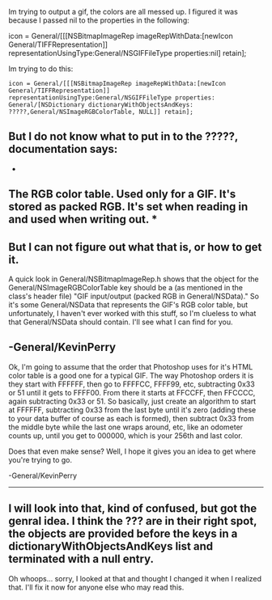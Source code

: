 Im trying to output a gif, the colors are all messed up. I figured it was because I passed nil to the properties in the following:

    
 icon = General/[[[NSBitmapImageRep imageRepWithData:[newIcon General/TIFFRepresentation]] representationUsingType:General/NSGIFFileType properties:nil] retain];

Im trying to do this:
    
    icon = General/[[[NSBitmapImageRep imageRepWithData:[newIcon General/TIFFRepresentation]] representationUsingType:General/NSGIFFileType properties:
    General/[NSDictionary dictionaryWithObjectsAndKeys:
    ?????,General/NSImageRGBColorTable, NULL]] retain];

But I do not know what to put in to the ?????, documentation says:
----
*
The RGB color table. Used only for a GIF. It's stored as packed RGB. It's set when reading in and used when writing out.
*
----
But I can not figure out what that is, or how to get it.
----
A quick look in General/NSBitmapImageRep.h shows that the object for the General/NSImageRGBColorTable key should be a (as mentioned in the class's header file) "GIF input/output (packed RGB in General/NSData)." So it's some General/NSData that represents the GIF's RGB color table, but unfortunately, I haven't ever worked with this stuff, so I'm clueless to what that General/NSData should contain. I'll see what I can find for you.

-General/KevinPerry
----
Ok, I'm going to assume that the order that Photoshop uses for it's HTML color table is a good one for a typical GIF. The way Photoshop orders it is they start with FFFFFF, then go to FFFFCC, FFFF99, etc, subtracting 0x33 or 51 until it gets to FFFF00. From there it starts at FFCCFF, then FFCCCC, again subtracting 0x33 or 51. So basically, just create an algorithm to start at FFFFFF, subtracting 0x33 from the last byte until it's zero (adding these to your data buffer of course as each is formed), then subtract 0x33 from the middle byte while the last one wraps around, etc, like an odometer counts up, until you get to 000000, which is your 256th and last color.

Does that even make sense? Well, I hope it gives you an idea to get where you're trying to go.

-General/KevinPerry

----
I will look into that, kind of confused, but got the genral idea. I think the ??? are in their right spot, the objects are provided before the keys in a dictionaryWithObjectsAndKeys list and terminated with a null entry.
----
Oh whoops... sorry, I looked at that and thought I changed it when I realized that. I'll fix it now for anyone else who may read this.